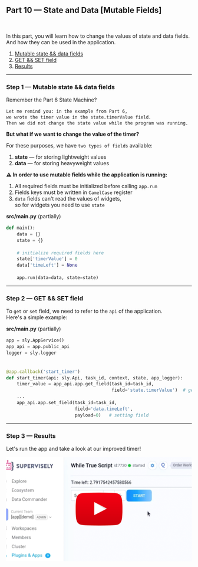 
<div align="left" markdown>

## **Part 10 — State and Data [Mutable Fields]**  
<br/>
</div>  

In this part, you will learn how to change the values of state and data fields.  
And how they can be used in the application.


1. <a href="#step-1--mutable-state--data-fields">Mutable state && data fields</a>
2. <a href="#step-2--get--set-field">GET && SET field</a>
3. <a href="#step-3--results">Results</a>


---
### Step 1 — Mutable state && data fields

Remember the Part 6 State Machine?  
```
Let me remind you: in the example from Part 6,  
we wrote the timer value in the state.timerValue field.  
Then we did not change the state value while the program was running.
```
**But what if we want to change the value of the timer?**

For these purposes, we have `two types of fields` available:  
1. **state** — for storing lightweight values
2. **data** — for storing heavyweight values

**⚠️ In order to use mutable fields while the application is running:**  
1. All required fields must be initialized before calling `app.run`
2. Fields keys must be written in `CamelCase` register
3. `data` fields can't read the values of widgets,  
 so for widgets you need to use `state`




**src/main.py** (partially)
```python
def main():
	data = {}
	state = {}

	# initialize required fields here
	state['timerValue'] = 0
	data['timeLeft'] = None

	app.run(data=data, state=state)

```

---
### Step 2 — GET && SET field

To `get` or `set` field, we need to refer to the `api` of the application.  
Here's a simple example:

**src/main.py** (partially)
```python
app = sly.AppService()
app_api = app.public_api
logger = sly.logger


@app.callback('start_timer')
def start_timer(api: sly.Api, task_id, context, state, app_logger):
    timer_value = app_api.app.get_field(task_id=task_id,
                                        field='state.timerValue')  # getting field
    ...
    app_api.app.set_field(task_id=task_id,
                          field='data.timeLeft',
                          payload=0)   # setting field


```

---
### Step 3 — Results

Let's run the app and take a look at our improved timer!


<a data-key="sly-embeded-video-link" href="https://youtu.be/W-598G9BH4Y" data-video-code="W-598G9BH4Y">
    <img src="https://github.com/supervisely-ecosystem/how-to-create-app/blob/master/chapter-03-ui/part-10-state-and-data/media/video-preview.png" alt="SLY_EMBEDED_VIDEO_LINK"  style="max-width:100%;">
</a>
